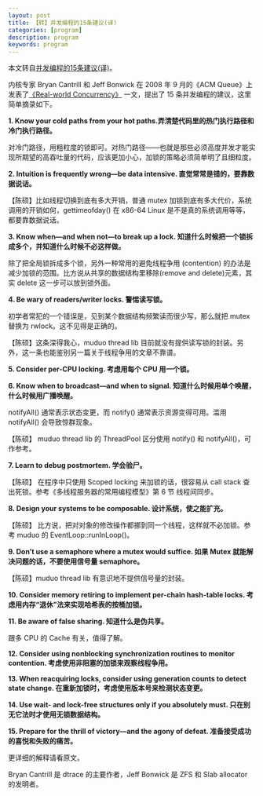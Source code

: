 ```yaml
---
layout: post
title: 【转】并发编程的15条建议(译)
categories: [program]
description: program
keywords: program
---
```


本文转自[并发编程的15条建议(译)](https://www.cnblogs.com/Solstice/archive/2010/09/29/realworld_concurency.html)。

内核专家 Bryan Cantrill 和 Jeff Bonwick 在 2008 年 9 月的《ACM Queue》上发表了[《Real-world Concurrency》](/images/posts/com/Real-world-Concurrency.pdf) 一文，提出了 15 条并发编程的建议，这里简单摘录如下。

**1. Know your cold paths from your hot paths.弄清楚代码里的热门执行路径和冷门执行路径。**

对冷门路径，用粗粒度的锁即可。对热门路径——也就是那些必须高度并发才能实现所期望的高吞吐量的代码，应该更加小心，加锁的策略必须简单明了且细粒度。

**2. Intuition is frequently wrong—be data intensive. 直觉常常是错的，要靠数据说话。**

【陈硕】比如线程切换到底有多大开销，普通 mutex 加锁到底有多大代价，系统调用的开销如何，gettimeofday() 在 x86-64 Linux 是不是真的系统调用等等，都要靠数据说话。

**3. Know when—and when not—to break up a lock. 知道什么时候把一个锁拆成多个，并知道什么时候不必这样做。**

除了把全局锁拆成多个锁，另外一种常用的避免线程争用 (contention) 的办法是减少加锁的范围。比方说从共享的数据结构里移除(remove and delete)元素，其实 delete 这一步可以放到锁外面。

**4. Be wary of readers/writer locks. 警惕读写锁。**

初学者常犯的一个错误是，见到某个数据结构频繁读而很少写，那么就把 mutex 替换为 rwlock。这不见得是正确的。

【陈硕】这条深得我心，muduo thread lib 目前就没有提供读写锁的封装。另外，这一条也能鉴别另一篇关于线程争用的文章不靠谱。

**5. Consider per-CPU locking. 考虑用每个 CPU 用一个锁。**

**6. Know when to broadcast—and when to signal. 知道什么时候用单个唤醒，什么时候用广播唤醒。**

notifyAll() 通常表示状态变更，而 notify() 通常表示资源变得可用。滥用 notifyAll() 会导致惊群现象。

【陈硕】 muduo thread lib 的 ThreadPool 区分使用 notify() 和 notifyAll()，可作参考。

**7. Learn to debug postmortem. 学会验尸。**

【陈硕】 在程序中只使用 Scoped locking 来加锁的话，很容易从 call stack 查出死锁。参考《多线程服务器的常用编程模型》第 6 节 线程间同步。

**8. Design your systems to be composable. 设计系统，使之能扩充。**

【陈硕】 比方说，把对对象的修改操作都挪到同一个线程，这样就不必加锁。参考 muduo 的 EventLoop::runInLoop()。

**9. Don’t use a semaphore where a mutex would suffice. 如果 Mutex 就能解决问题的话，不要使用信号量 semaphore。**

【陈硕】muduo thread lib 有意识地不提供信号量的封装。

**10. Consider memory retiring to implement per-chain hash-table locks. 考虑用内存“退休”法来实现哈希表的按桶加锁。**

**11. Be aware of false sharing. 知道什么是伪共享。**

跟多 CPU 的 Cache 有关，值得了解。

**12. Consider using nonblocking synchronization routines to monitor contention. 考虑使用非阻塞的加锁来观察线程争用。**

**13. When reacquiring locks, consider using generation counts to detect state change. 在重新加锁时，考虑使用版本号来检测状态变更。**

**14. Use wait- and lock-free structures only if you absolutely must. 只在别无它法时才使用无锁数据结构。**

**15. Prepare for the thrill of victory—and the agony of defeat. 准备接受成功的喜悦和失败的痛苦。**

更详细的解释请看原文。

Bryan Cantrill 是 dtrace 的主要作者，Jeff Bonwick 是 ZFS 和 Slab allocator 的发明者。
